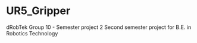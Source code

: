 # UR5_Gripper
dRobTek Group 10 - Semester project 2
Second semester project for B.E. in Robotics Technology
